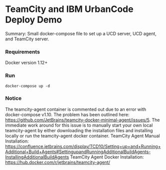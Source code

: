 # TeamCity and IBM UrbanCode Deploy Demo

Summary: Small docker-compose file to set up a UCD server, UCD agent, and TeamCity server.

### Requirements
Docker version 1.12+

### Run
`docker-compose up -d`

### Notice
The teamcity-agent container is commented out due to an error with docker-compose v1.10. The problem has been outlined here: https://github.com/JetBrains/teamcity-docker-minimal-agent/issues/5. The immediate work around for this issue is to manually start your own local teamcity-agent by either downloading the installation files and installing locally or run the teamcity-agent docker container.
TeamCity Agent Manual Installation: https://confluence.jetbrains.com/display/TCD10/Setting+up+and+Running+Additional+Build+Agents#SettingupandRunningAdditionalBuildAgents-InstallingAdditionalBuildAgents
TeamCity Agent Docker Installation: https://hub.docker.com/r/jetbrains/teamcity-agent/
